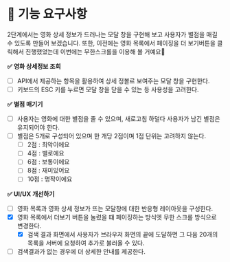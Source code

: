 # 🎯 기능 요구사항

2단계에서는 영화 상세 정보가 드러나는 모달 창을 구현해 보고 사용자가 별점을 매길 수 있도록 만들어 보겠습니다. 또한, 이전에는 영화 목록에서 페이징을 더 보기버튼을 클릭해서 진행했었는데 이번에는 무한스크롤을 이용해 볼 거예요🤗

**✅ 영화 상세정보 조회**

- [ ] API에서 제공하는 항목을 활용하여 상세 정볼르 보여주는 모달 창을 구현한다.
- [ ] 키보드의 ESC 키를 누르면 모달 창을 닫을 수 있는 등 사용성을 고려한다.

**✅ 별점 매기기**

- [ ] 사용자는 영화에 대한 별점을 줄 수 있으며, 새로고침 하덜다 사용자가 남긴 별점은 유지되어야 한다.
- [ ] 별점은 5개로 구성되어 있으며 한 개당 2점이며 1점 단위는 고려하지 않는다.
  - [ ] 2점 : 최악이에요
  - [ ] 4점 : 별로에요
  - [ ] 6점 : 보통이에요
  - [ ] 8점 : 재미있어요
  - [ ] 10점 : 명작이에요

**✅ UI/UX 개선하기**

- [ ] 영화 목록과 영화 상세 정보가 뜨는 모달창에 대한 반응형 레이아웃을 구성한다.
- [x] 영화 목록에서 더보기 버튼을 눌렀을 떄 페이징하는 방식엣 무한 스크롤 방식으로 변경한다.
  - [x] 검색 결과 화면에서 사용자가 브라우저 화면의 끝에 도달하면 그 다음 20개의 목록을 서버에 요청하여 추가로 불러올 수 있다.
- [ ] 검색결과가 없는 경우에 더 상세한 안내를 제공한다.
